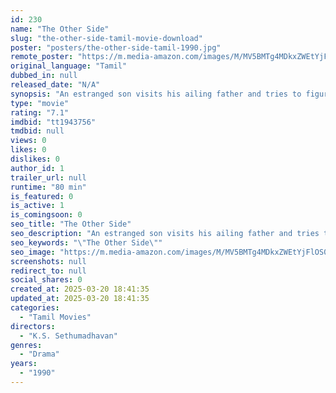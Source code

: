```yaml
---
id: 230
name: "The Other Side"
slug: "the-other-side-tamil-movie-download"
poster: "posters/the-other-side-tamil-1990.jpg"
remote_poster: "https://m.media-amazon.com/images/M/MV5BMTg4MDkxZWEtYjFlOS00ZTQyLWI1MmMtMjA1NzlmZjdmNDI2XkEyXkFqcGdeQXVyNjY1MTg4Mzc@._V1_SX300.jpg"
original_language: "Tamil"
dubbed_in: null
released_date: "N/A"
synopsis: "An estranged son visits his ailing father and tries to figure out the reason behind the latter's silent remorse. When he learns about his father's past, he makes a decision that may help his father."
type: "movie"
rating: "7.1"
imdbid: "tt1943756"
tmdbid: null
views: 0
likes: 0
dislikes: 0
author_id: 1
trailer_url: null
runtime: "80 min"
is_featured: 0
is_active: 1
is_comingsoon: 0
seo_title: "The Other Side"
seo_description: "An estranged son visits his ailing father and tries to figure out the reason behind the latter's silent remorse. When he learns about his father's past, he makes a decision that may help his father."
seo_keywords: "\"The Other Side\""
seo_image: "https://m.media-amazon.com/images/M/MV5BMTg4MDkxZWEtYjFlOS00ZTQyLWI1MmMtMjA1NzlmZjdmNDI2XkEyXkFqcGdeQXVyNjY1MTg4Mzc@._V1_SX300.jpg"
screenshots: null
redirect_to: null
social_shares: 0
created_at: 2025-03-20 18:41:35
updated_at: 2025-03-20 18:41:35
categories:
  - "Tamil Movies"
directors:
  - "K.S. Sethumadhavan"
genres:
  - "Drama"
years:
  - "1990"
---
```

